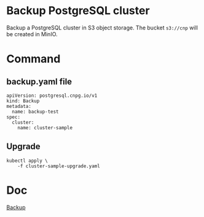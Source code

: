 
# Backup PostgreSQL cluster

Backup a PostgreSQL cluster in S3 object storage.
The bucket `s3://cnp` will be created in MinIO.

# Command

## backup.yaml file
```
apiVersion: postgresql.cnpg.io/v1
kind: Backup
metadata:
  name: backup-test
spec:
  cluster:
    name: cluster-sample
```

## Upgrade
```
kubectl apply \
    -f cluster-sample-upgrade.yaml
```

# Doc

[Backup](https://cloudnative-pg.io/documentation/1.25/backup/)

